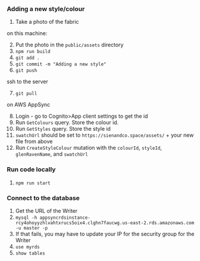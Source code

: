 ### Adding a new style/colour

1. Take a photo of the fabric

on this machine:

2. Put the photo in the `public/assets` directory
3. `npm run build`
4. `git add .`
5. `git commit -m "Adding a new style"`
6. `git push`

ssh to the server

7. `git pull`

on AWS AppSync

8. Login - go to Cognito>App client settings to get the id
9. Run `GetColours` query. Store the colour id.
10. Run `GetStyles` query. Store the style id
11. `swatchUrl` should be set to `https://sienandco.space/assets/` + your new file from above
12. Run `CreateStyleColour` mutation with the `colourId`, `styleId`, `glenRavenName`, and `swatchUrl`

### Run code locally

1. `npm run start`

### Connect to the database

1. Get the URL of the Writer
2. `mysql -h appsyncrdsinstance-rcy4ohoyyzhlvahtxrucs5oix4.clghn7faucwg.us-east-2.rds.amazonaws.com -u master -p`
3. If that fails, you may have to update your IP for the security group for the Writer
4. `use myrds`
5. `show tables`
